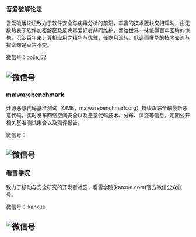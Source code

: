
### 吾爱破解论坛

吾爱破解论坛致力于软件安全与病毒分析的前沿，丰富的技术版块交相辉映，由无数热衷于软件加密解密及反病毒爱好者共同维护，留给世界一抹值得百年回眸的惊艳，沉淀百年来计算机应用之精华与优雅，任岁月流转，低调而奢华的技术交流与探索却是亘古不变。

微信号：pojie_52

![微信号](https://mp.weixin.qq.com/mp/qrcode?scene=10000004&size=102&__biz=MjM5Mjc3MDM2Mw==&mid=2651132910&idx=1&sn=f1c5806c21c93728dedf2864430e6dc1&send_time=)
---

### malwarebenchmark

开源恶意代码基准测试（OMB，malwarebenchmark.org）持续跟踪全球最新恶意代码，实时发布网络空间安全以及恶意代码技术、分布、演变等信息，定期公开相关基准测试集合以及测评报告。

微信号：

![微信号](https://mp.weixin.qq.com/mp/qrcode?scene=10000004&size=102&__biz=MzI4ODA4MTcxMA==&mid=2649551043&idx=1&sn=368233c880cc29119630e14217738e33&send_time=)
---

### 看雪学院

致力于移动与安全研究的开发者社区，看雪学院(kanxue.com)官方微信公众帐号。

微信号：ikanxue

![微信号](https://mp.weixin.qq.com/mp/qrcode?scene=10000004&size=102&__biz=MjM5NTc2MDYxMw==&mid=2458286093&idx=1&sn=4d33abf97183f16387ae56603a84294a&send_time=)
---


